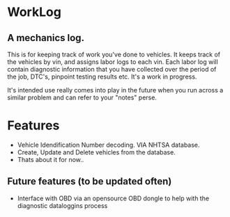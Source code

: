 # WorkLog
## A mechanics log.

This is for keeping track of work you've done to vehicles. It keeps track of the vehicles
by vin, and assigns labor logs to each vin. Each labor log will contain diagnostic information that you have collected over the period of the job, DTC's, pinpoint testing results etc. It's a work in progress.

It's intended use really comes into play in the future when you run across a similar problem and can refer to your "notes" perse. 
# Features
* Vehicle Idendification Number decoding. VIA NHTSA database.
* Create, Update and Delete vehicles from the database.
* Thats about it for now.. 

## Future features (to be updated often)
* Interface with OBD via an opensource OBD dongle to help with the diagnostic dataloggins process
